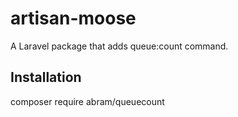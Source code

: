 # artisan-moose
A Laravel package that adds queue:count command.

## Installation
composer require abram/queuecount